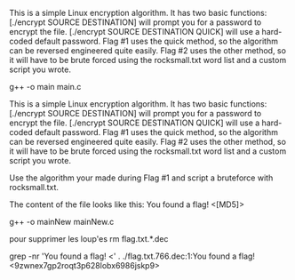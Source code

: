 This is a simple Linux encryption algorithm. It has two basic functions: [./encrypt SOURCE DESTINATION] will prompt you for a password to encrypt the file. [./encrypt SOURCE DESTINATION QUICK] will use a hard-coded default password. Flag #1 uses the quick method, so the algorithm can be reversed engineered quite easily. Flag #2 uses the other method, so it will have to be brute forced using the rocksmall.txt word list and a custom script you wrote.

g++ -o main main.c 

This is a simple Linux encryption algorithm. It has two basic functions: [./encrypt SOURCE DESTINATION] will prompt you for a password to encrypt the file. [./encrypt SOURCE DESTINATION QUICK] will use a hard-coded default password. Flag #1 uses the quick method, so the algorithm can be reversed engineered quite easily. Flag #2 uses the other method, so it will have to be brute forced using the rocksmall.txt word list and a custom script you wrote.

Use the algorithm your made during Flag #1 and script a bruteforce with rocksmall.txt.

The content of the file looks like this: You found a flag! <[MD5]>


g++ -o mainNew mainNew.c 


pour supprimer les loup'es
rm flag.txt.*.dec

grep -nr 'You found a flag! <' .
./flag.txt.766.dec:1:You found a flag! <9zwnex7gp2roqt3p628lobx6986jskp9>

